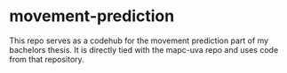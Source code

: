 # movement-prediction
This repo serves as a codehub for the movement prediction part of my bachelors thesis. It is directly tied with the mapc-uva repo and uses code from that repository.
